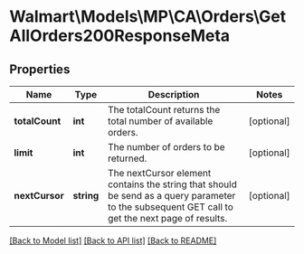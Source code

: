 # Walmart\Models\MP\CA\Orders\GetAllOrders200ResponseMeta

## Properties

Name | Type | Description | Notes
------------ | ------------- | ------------- | -------------
**totalCount** | **int** | The totalCount returns the total number of available orders. | [optional]
**limit** | **int** | The number of orders to be returned. | [optional]
**nextCursor** | **string** | The nextCursor element contains the string that should be send as a query parameter to the subsequent GET call to get the next page of results. | [optional]


[[Back to Model list]](./) [[Back to API list]](../../../../../README.md#supported-apis) [[Back to README]](../../../../../README.md)
